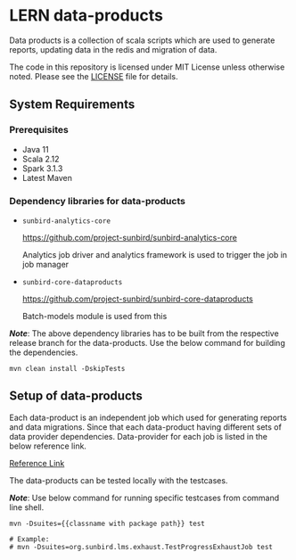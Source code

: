 # LERN data-products

Data products is a collection of scala scripts which are used to generate reports, updating data in the redis and migration of data.

The code in this repository is licensed under MIT License unless otherwise noted. Please see the [LICENSE](https://github.com/project-sunbird/sunbird-lms-service/blob/master/LICENSE) file for details.

## System Requirements

### Prerequisites

- Java 11
- Scala 2.12
- Spark 3.1.3 
- Latest Maven

### Dependency libraries for data-products
- `sunbird-analytics-core`

  https://github.com/project-sunbird/sunbird-analytics-core

  Analytics job driver and analytics framework is used to trigger the job in job manager

- `sunbird-core-dataproducts`

  https://github.com/project-sunbird/sunbird-core-dataproducts

  Batch-models module is used from this

***Note***: The above dependency libraries has to be built from the respective release branch for the data-products. Use the
below command for building the dependencies.
```
mvn clean install -DskipTests
```

## Setup of data-products

Each data-product is an independent job which used for generating reports and data migrations. Since that each data-product having different sets of data provider dependencies. Data-provider for each job is listed in the below reference link.

[Reference Link](https://project-sunbird.atlassian.net/wiki/spaces/UM/pages/3135471624/Migration+of+Data+Products+in+Sunbird-LERN#%F0%9F%A7%AE-Data-product-list)

The data-products can be tested locally with the testcases.

***Note***: Use below command for running specific testcases from command line shell.

```
mvn -Dsuites={{classname with package path}} test

# Example:
# mvn -Dsuites=org.sunbird.lms.exhaust.TestProgressExhaustJob test
```

